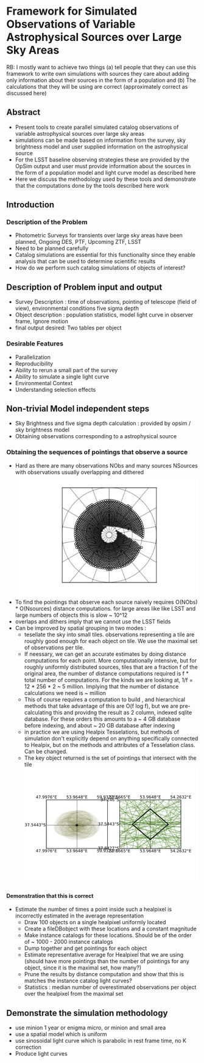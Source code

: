 # Framework for Simulated Observations of Variable Astrophysical Sources over Large Sky Areas 
RB: I mostly want to achieve two things (a) tell people that they can use this framework to write own simulations with sources they care about adding only information about their sources in the form of a population and (b) The calculations that they will be using are correct (approximately correct as discussed here)
## Abstract
- Present tools to create parallel simulated catalog observations of variable astrophysical sources over large sky areas
- simulations can be made based on information from the survey, sky brightness model and user supplied information on the astrophysical source
- For the LSST baseline observing strategies these are provided by the OpSim output and user must provide information about the sources in the form of a population model and light curve model as described here
- Here we discuss the methodology used by these tools and demonstrate that the computations done by the tools described here work
## Introduction
### Description of the Problem
- Photometric Surveys for transients over large sky areas have been planned, Ongoing DES, PTF, Upcoming ZTF, LSST
- Need to be planned carefully
- Catalog simulations are essential for this functionality since they enable analysis that can be used to determine scientific results
- How do we perform such catalog simulations of objects of interest?

## Description of Problem input and output
- Survey Description : time of observations, pointing of telescope (field of view), environmental conditions five sigma depth 
- Object description : population statistics, model light curve in observer frame, Ignore motion
- final output desired: Two tables per object

### Desirable Features
- Parallelization
- Reproducibility
- Ability to rerun a small part of the survey
- Ability to simulate a single light curve
- Environmental Context
- Understanding selection effects

## Non-trivial Model independent steps
- Sky Brightness and five sigma depth calculation : provided by opsim / sky brightness model
- Obtaining observations corresponding to a astrophysical source
### Obtaining the sequences of pointings that observe a source 
- Hard as there are many observations NObs and many sources NSources with observations usually overlapping and dithered ![fig of LSST field centers](LSST_Fields_steradian.png)
- To find the pointings that observe each source naively requires O(NObs) * O(Nsources) distance computations. for large areas like like LSST and large numbers of objects this is slow ~ 10^12
- overlaps and dithers imply that we cannot use the LSST fields
- Can be improved by spatial grouping in two modes :
    - tesellate the sky into small tiles. observations representing a tile are roughly good enough for each object on tile. We use the maximal set of observations per tile.
    - If neessary, we can get an accurate estimates by doing distance computations for each point. More computationally intensive, but for roughly uniformly distributed sources, tiles that are a fraction f of the original area, the number of distance computations required is f * total number of computations. For the kinds we are looking at, 1/f = 12 * 256 * 2 ~ 5 million. Implying that the number of distance calculations we need is ~ million
    - This of course requires a computation to build , and hierarchical methods that take advantage of this are O(f log f), but we are pre-calculating this and providng the result as 2 column, indexed sqlite database. For these orders this amounts to a ~ 4 GB database before indexing, and about ~ 20 GB database after indexing 
    - in practice we are using Healpix Tesselations, but methods of simulation don't explicitly depend on anything specifically connected to Healpix, but on the methods and attributes of a Tesselation class. Can be changed.
   - The key object returned is the set of pointings that intersect with the tile ![Shows a Healpixel and overlapping Pointings](HealpixTile_Pointings.png)

#### Demonstration that this is correct
- Estimate the number of times a point inside such a healpixel is incorrectly estimated in the average representation
    - Draw 100 objects on a single healpixel uniformly located
    - Create a fileDBobject with these locations and a constant magnitude
    - Make instance catalogs for these locations. Should be of the order of ~ 1000 - 2000 instance catalogs
    - Dump together and get pointings for each object
    - Estimate representative average for Healpixel that we are using (should have more pointings than the number of pointings for any object, since it is the maximal set, how many?)
    - Prune the results by distance computation and show that this is matches the instance catalog light curves?
    - Statistics : median number of overestimated observations per object over the healpixel from the maximal set 

## Demonstrate the simulation methodology 
- use minion 1 year or enigma micro, or minion and small area
- use a spatial model which is uniform
- use sinosoidal light curve which is parabolic in rest frame time,  no K correction
- Produce light curves 
